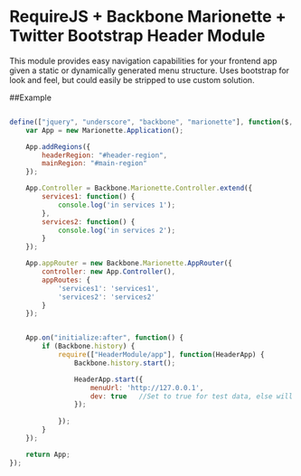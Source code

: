 RequireJS + Backbone Marionette + Twitter Bootstrap Header Module
==========

This module provides easy navigation capabilities for your frontend app given a static or dynamically generated menu structure.  Uses bootstrap for look and feel, but could easily be stripped to use custom solution. 

##Example

```javascript

define(["jquery", "underscore", "backbone", "marionette"], function($, _, Backbone, Marionette) {
	var App = new Marionette.Application();

	App.addRegions({
		headerRegion: "#header-region",
		mainRegion: "#main-region"
	});

	App.Controller = Backbone.Marionette.Controller.extend({
		services1: function() {
			console.log('in services 1');
		},
		services2: function() {
			console.log('in services 2');
		}
	});

	App.appRouter = new Backbone.Marionette.AppRouter({
		controller: new App.Controller(),
		appRoutes: {
			'services1': 'services1',
			'services2': 'services2'
		}
	});


	App.on("initialize:after", function() {
		if (Backbone.history) {
			require(["HeaderModule/app"], function(HeaderApp) {
				Backbone.history.start();

				HeaderApp.start({
					menuUrl: 'http://127.0.0.1',
					dev: true	//Set to true for test data, else will use menuUrl to get data
				});
				
			});
		}
	});

	return App;
});

```
